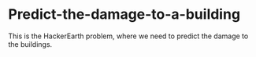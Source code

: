 # Predict-the-damage-to-a-building
This is the HackerEarth problem, where we need to predict the damage to the buildings.
